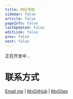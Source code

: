 ```yaml
---
title: 网址导航
sidebar: false
article: false
pageInfo: false
lastUpdated: false
editLink: false
prev: false
next: false
---
```

正在开发中...

# 联系方式
<div>
<i class="iconfont icon-email"></i>
<a target="_blank" rel="noopener" href="mailto:sakurafeiyu666@163.com">Email me</a>
<span>|</span>
<i class="iconfont icon-github"></i>
<a target="_blank" rel="noopener" href="https://github.com/a1046700338">MyGitHub</a>
<span>|</span>
<i class="iconfont icon-gitee-fill-round"></i>
<a target="_blank" rel="noopener" href="https://gitee.com/sakurafeiyu/">MyGitee</a>
</div>